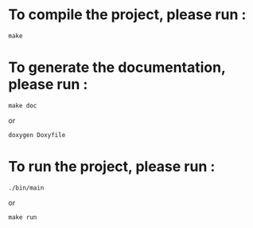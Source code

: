 # To compile the project, please run :
```shell
make
```

# To generate the documentation, please run :
```shell
make doc
```
or
```shell
doxygen Doxyfile
```

# To run the project, please run :
```shell
./bin/main
```
or
```shell
make run
```
